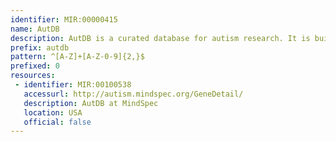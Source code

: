 ```yaml
---
identifier: MIR:00000415
name: AutDB
description: AutDB is a curated database for autism research. It is built on information extracted from the studies on molecular genetics and biology of Autism Spectrum Disorders (ASD). The four modules of AutDB include information on Human Genes, Animal models, Protein Interactions (PIN) and Copy Number Variants (CNV) respectively. It provides an annotated list of ASD candidate genes in the form of reference dataset for interrogating molecular mechanisms underlying the disorder.
prefix: autdb
pattern: ^[A-Z]+[A-Z-0-9]{2,}$
prefixed: 0
resources:
 - identifier: MIR:00100538
   accessurl: http://autism.mindspec.org/GeneDetail/
   description: AutDB at MindSpec
   location: USA
   official: false
---
```

